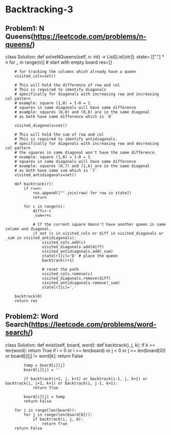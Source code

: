 # Backtracking-3

## Problem1: N Queens(https://leetcode.com/problems/n-queens/)
class Solution:
    def solveNQueens(self, n: int) -> List[List[str]]:
        state= [["."] * n for _ in range(n)] # start with empty board
        res=[]
        
        # for tracking the columns which already have a queen
        visited_cols=set()
        
        # This will hold the difference of row and col
        # This is required to identify diagonals
        # specifically for diagonals with increasing row and increasing col pattern
        # example: square (1,0) = 1-0 = 1
        # squares in same diagonals will have same difference
        # example: squares (0,0) and (8,8) are in the same diagonal
        # as both have same difference which is `0`
        
        visited_diagonals=set()
        
        # This will hold the sum of row and col
        # This is required to identify antidiagonals.
        # specifically for diagonals with increasing row and decreasing col pattern
        # the squares in same diagonal won't have the same difference.
        # example: square (1,0) = 1-0 = 1
        # squares in same diagonals will have same difference
        # example: squares (0,7) and (1,6) are in the same diagonal
        # as both have same sum which is `7`
        visited_antidiagonals=set()
        
        def backtrack(r):
            if r==n:                
                res.append(["".join(row) for row in state])
                return
            
            for c in range(n):
                diff=r-c
                _sum=r+c
                
                # If the current square doesn't have another queen in same column and diagonal.
                if not (c in visited_cols or diff in visited_diagonals or _sum in visited_antidiagonals):                    
                    visited_cols.add(c)
                    visited_diagonals.add(diff)
                    visited_antidiagonals.add(_sum)
                    state[r][c]='Q' # place the queen
                    backtrack(r+1) 

                    # reset the path
                    visited_cols.remove(c)
                    visited_diagonals.remove(diff)
                    visited_antidiagonals.remove(_sum)
                    state[r][c]='.'                                

        backtrack(0)
        return res



## Problem2: Word Search(https://leetcode.com/problems/word-search/)
class Solution:
    def exist(self, board, word):
        def backtrack(i, j, k):
            if k == len(word):
                return True
            if i < 0 or i >= len(board) or j < 0 or j >= len(board[0]) or board[i][j] != word[k]:
                return False
            
            temp = board[i][j]
            board[i][j] = ''
            
            if backtrack(i+1, j, k+1) or backtrack(i-1, j, k+1) or backtrack(i, j+1, k+1) or backtrack(i, j-1, k+1):
                return True
            
            board[i][j] = temp
            return False
        
        for i in range(len(board)):
            for j in range(len(board[0])):
                if backtrack(i, j, 0):
                    return True
        return False
